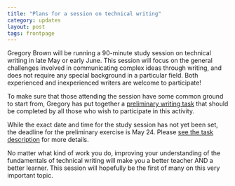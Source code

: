 ```yaml
---
title: "Plans for a session on technical writing"
category: updates
layout: post
tags: frontpage
---
```


Gregory Brown will be running a 90-minute study session on technical writing in
late May or early June. This session will focus on the general challenges
involved in communicating complex ideas through writing, and does not require
any special background in a particular field. Both experienced and 
inexperienced writers are welcome to participate!

To make sure that those attending the session have some common ground to
start from, Gregory has put together a [preliminary writing task](http://forum.mendicantuniversity.org/discussion/17/task-for-the-upcoming-technical-writing-session) 
that should be completed by all those who wish to participate in this 
activity.

While the exact date and time for the study session has not yet been set, 
the deadline for the preliminary exercise is May 24. Please [see the task
description](http://forum.mendicantuniversity.org/discussion/17/task-for-the-upcoming-technical-writing-session) for more details.

No matter what kind of work you do, improving your understanding of the
fundamentals of technical writing will make you a better 
teacher AND a better learner. This session will hopefully be the first
of many on this very important topic.
